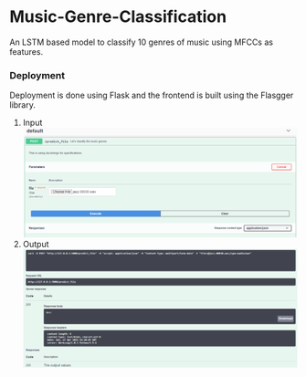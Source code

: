 # Music-Genre-Classification
An LSTM based model to classify 10 genres of music using MFCCs as features.

### Deployment
Deployment is done using Flask and the frontend is built using the Flasgger library.
1. Input
![](images/music_genre_ip.png)
2. Output
![](images/music_genre_op.png)
